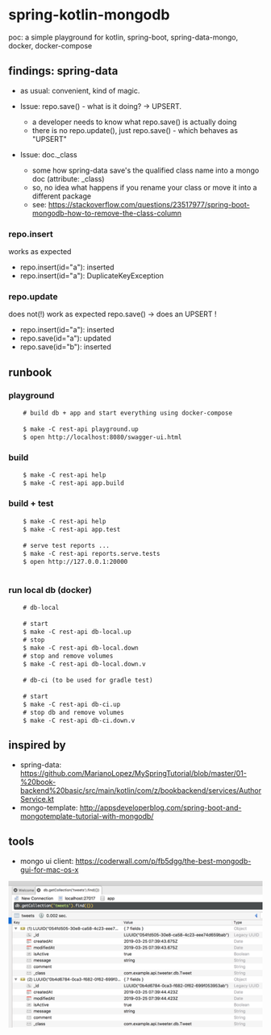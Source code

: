 # spring-kotlin-mongodb
poc: a simple playground for kotlin, spring-boot, spring-data-mongo, docker, docker-compose

## findings: spring-data

- as usual: convenient, kind of magic.
- Issue: repo.save() - what is it doing? -> UPSERT.
    - a developer needs to know what repo.save() is actually doing
    - there is no repo.update(), just repo.save() - which behaves as "UPSERT"

- Issue: doc._class 
    - some how spring-data save's the qualified class name into a mongo doc (attribute: _class)
    - so, no idea what happens if you rename your class or move it into a different package
    - see: https://stackoverflow.com/questions/23517977/spring-boot-mongodb-how-to-remove-the-class-column

### repo.insert

works as expected

- repo.insert(id="a"): inserted
- repo.insert(id="a"): DuplicateKeyException

### repo.update

does not(!) work as expected
repo.save() -> does an UPSERT !

- repo.insert(id="a"): inserted
- repo.save(id="a"): updated
- repo.save(id="b"): inserted

## runbook

### playground

```
    # build db + app and start everything using docker-compose
       
    $ make -C rest-api playground.up
    $ open http://localhost:8080/swagger-ui.html
```


### build

```
    $ make -C rest-api help
    $ make -C rest-api app.build

```

### build + test

```
    $ make -C rest-api help
    $ make -C rest-api app.test
    
    # serve test reports ...
    $ make -C rest-api reports.serve.tests
    $ open http://127.0.0.1:20000
    

```

### run local db (docker)

```
    # db-local
    
    # start
    $ make -C rest-api db-local.up
    # stop
    $ make -C rest-api db-local.down
    # stop and remove volumes
    $ make -C rest-api db-local.down.v
            
    # db-ci (to be used for gradle test)
    
    # start
    $ make -C rest-api db-ci.up
    # stop db and remove volumes
    $ make -C rest-api db-ci.down.v

```


## inspired by

- spring-data: https://github.com/MarianoLopez/MySpringTutorial/blob/master/01-%20book-backend%20basic/src/main/kotlin/com/z/bookbackend/services/AuthorService.kt
- mongo-template: http://appsdeveloperblog.com/spring-boot-and-mongotemplate-tutorial-with-mongodb/

## tools

- mongo ui client: https://coderwall.com/p/fb5dgg/the-best-mongodb-gui-for-mac-os-x

![Alt text](docs/screenshot_mongo_example.png?raw=true "screenshot")
